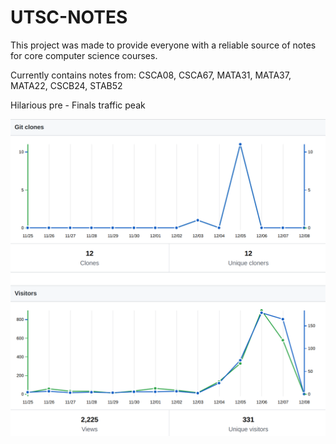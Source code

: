 # UTSC-NOTES
This project was made to provide everyone with a reliable source of notes for core computer science courses.

Currently contains notes from: CSCA08, CSCA67, MATA31, MATA37, MATA22, CSCB24, STAB52

Hilarious pre - Finals traffic peak

![peak](/img/peak.png) 
